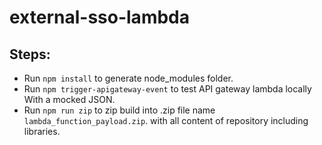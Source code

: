 # external-sso-lambda

## Steps:

- Run `npm install` to generate node_modules folder.
- Run `npm trigger-apigateway-event` to test API gateway lambda locally With a mocked JSON.
- Run `npm run zip` to zip build into .zip file name `lambda_function_payload.zip`. with all content of repository including libraries.